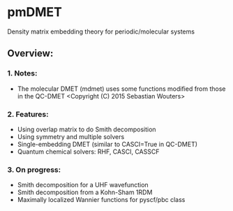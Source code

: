 # pmDMET
Density matrix embedding theory for periodic/molecular systems

## Overview:
### 1. Notes: 
- The molecular DMET (mdmet) uses some functions modified from those in the QC-DMET <Copyright (C) 2015 Sebastian Wouters>
### 2. Features:
- Using overlap matrix to do Smith decomposition
- Using symmetry and multiple solvers
- Single-embedding DMET (similar to CASCI=True in QC-DMET)
- Quantum chemical solvers: RHF, CASCI, CASSCF

### 3. On progress:
- Smith decomposition for a UHF wavefunction
- Smith decomposition from a Kohn-Sham 1RDM
- Maximally localized Wannier functions for pyscf/pbc class
